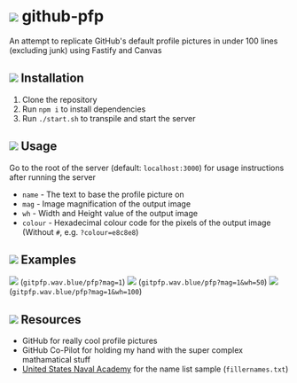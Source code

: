 # <img src="https://gitpfp.wav.blue/pfp?mag=0.3&name=github-pfp"> github-pfp
An attempt to replicate GitHub's default profile pictures in under 100 lines (excluding junk) using Fastify and Canvas

## <img src="https://gitpfp.wav.blue/pfp?mag=0.2&name=installation"> Installation
1. Clone the repository
2. Run `npm i` to install dependencies
3. Run `./start.sh` to transpile and start the server

## <img src="https://gitpfp.wav.blue/pfp?mag=0.2&name=usage"> Usage
Go to the root of the server (default: `localhost:3000`) for usage instructions after running the server

- `name` - The text to base the profile picture on
- `mag` - Image magnification of the output image
- `wh` - Width and Height value of the output image
- `colour` - Hexadecimal colour code for the pixels of the output image (Without `#`, e.g. `?colour=e8c8e8`)

## <img src="https://gitpfp.wav.blue/pfp?mag=0.2&name=examples"> Examples
<img src="https://gitpfp.wav.blue/pfp?mag=1"> (`gitpfp.wav.blue/pfp?mag=1`)
<img src="https://gitpfp.wav.blue/pfp?mag=1&wh=50"> (`gitpfp.wav.blue/pfp?mag=1&wh=50`)
<img src="https://gitpfp.wav.blue/pfp?mag=1&wh=100"> (`gitpfp.wav.blue/pfp?mag=1&wh=100`)

## <img src="https://gitpfp.wav.blue/pfp?mag=0.2&name=resources"> Resources
- GitHub for really cool profile pictures
- GitHub Co-Pilot for holding my hand with the super complex mathamatical stuff
- [United States Naval Academy](https://www.usna.edu/Users/cs/roche/courses/s15si335/proj1/files.php%3Ff=names.txt.html) for the name list sample (`fillernames.txt`)
